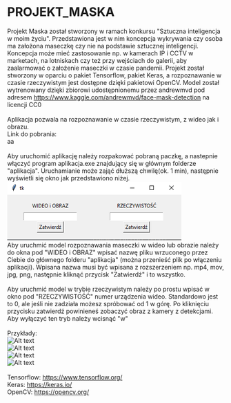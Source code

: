 # PROJEKT_MASKA
Projekt Maska został stworzony w ramach konkursu "Sztuczna inteligencja w moim życiu". Przedstawiona jest w nim koncepcja wykrywania czy osoba ma założona maseczkę czy nie na podstawie sztucznej inteligencji. Koncepcja może mieć zastosowanie np. w kamerach IP i CCTV w marketach, na lotniskach czy też przy wejściach do galerii, aby zaalarmować o założenie maseczki w czasie pandemii. Projekt został stworzony w oparciu o pakiet Tensorflow, pakiet Keras, a rozpoznawanie w czasie rzeczywistym jest dostępne dzięki pakietowi OpenCV. Model został wytrenowany dzięki zbiorowi udostępnionemu przez andrewmvd pod adresem https://www.kaggle.com/andrewmvd/face-mask-detection na licencji CC0<br/><br/>
Aplikacja pozwala na rozpoznawanie w czasie rzeczywistym, z wideo jak i obrazu.<br/>
Link do pobrania:<br/>
aa<br/><br/>
Aby uruchomić aplikację należy rozpakować pobraną paczkę, a nastepnie włączyć program aplikacja.exe znajdujący się w głównym folderze "aplikacja". Uruchamianie może zająć dłuższą chwilę(ok. 1 min), następnie wyświetli się okno jak przedstawiono niżej.<br/>
![Alt text](https://github.com/wonderooo/PROJEKT_MASKA/blob/main/ss.png)<br/>
Aby uruchmić model rozpoznawania maseczki w wideo lub obrazie należy do okna pod "WIDEO i OBRAZ" wpisać nazwę pliku wrzuconego przez Ciebie do głównego folderu "aplikacja" (można przenieść plik po włączeniu aplikacji). Wpisana nazwa musi być wpisana z rozszerzeniem np. mp4, mov, jpg, png, następnie kliknąć przycisk "Zatwierdź" i to wszystko.<br/><br/>
Aby uruchmić model w trybie rzeczywistym należy po prostu wpisać w okno pod "RZECZYWISTOŚĆ" numer urządzenia wideo. Standardowo jest to 0, ale jeśli nie zadziała możesz spróbować od 1 w górę. Po kliknięciu przycisku zatwierdź powinieneś zobaczyć obraz z kamery z detekcjami. Aby wyłączyć ten tryb należy wcisnąć "w"<br/><br/>
Przykłady:<br/>
![Alt text](https://github.com/wonderooo/PROJEKT_MASKA/blob/main/3.gif)
<br/>
![Alt text](https://github.com/wonderooo/PROJEKT_MASKA/blob/main/1.gif)
<br/>
![Alt text](https://github.com/wonderooo/PROJEKT_MASKA/blob/main/4.gif)
<br/>
![Alt text](https://github.com/wonderooo/PROJEKT_MASKA/blob/main/2.gif)
<br/><br/>
Tensorflow: https://www.tensorflow.org/<br/>
Keras: https://keras.io/<br/>
OpenCV: https://opencv.org/
